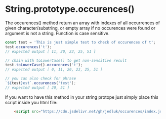 # String.prototype.occurences()

The occurences() method return an array with indexes of all occurrences of given character/substring, or empty array if no occurences were found or argument is not a string. Function is case sensitive.

```js
const test = 'This is just simple test to check of occurences of t';
test.occurences('t');
// expected output [ 11, 20, 23, 25, 51 ]

// chain with toLowerCase() to get non-sensitive result
test.toLowerCase().occurences('t');
// expected output [ 0, 11, 20, 23, 25, 51 ]

// you can also check for phrase
`${test}est`.occurences('test');
// expected output [ 20, 51 ]
```
If you want to have this method in your string protope just simply place this script inside you html file:
```html
    <script src="https://cdn.jsdelivr.net/gh/jedluk/occurences/index.js"></script>
```
